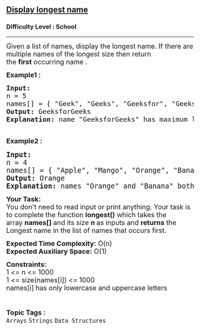<h2><a href="https://www.geeksforgeeks.org/problems/display-longest-name0853/0">Display longest name</a></h2><h3>Difficulty Level : School</h3><hr><div class="problems_problem_content__Xm_eO"><p><span style="font-size: 18px;">Given a list of names, display the longest name. If there are multiple names of the longest size then return the&nbsp;<strong>first</strong>&nbsp;occurring name .</span></p>
<p><span style="font-size: 18px;"><strong>Example1 :</strong></span></p>
<pre><span style="font-size: 18px;"><strong>Input:</strong>
n = 5
names[] = { "Geek", "Geeks", "Geeksfor", "GeeksforGeek", "GeeksforGeeks" }</span>
<span style="font-size: 18px;"><strong>Output: </strong>GeeksforGeeks<br><strong>Explanation:</strong> name "GeeksforGeeks" has maximum length among all names. <br><br></span></pre>
<p style="font-family: -apple-system, BlinkMacSystemFont, 'Segoe UI', Roboto, Oxygen, Ubuntu, Cantarell, 'Open Sans', 'Helvetica Neue', sans-serif; font-size: medium; white-space: normal;"><span style="font-size: 18px;"><strong>Example2 :</strong></span></p>
<pre><span style="font-size: 14pt;"><strong>Input:</strong>
n = 4
names[] = { "Apple", "Mango", "Orange", "Banana" }
<strong>Output: </strong>Orange</span><br><span style="font-size: 14pt;"><strong>Explanation:</strong> names "Orange" and "Banana" both have maximum length among all names but Orange comes first so answer will be "<strong>Orange</strong>". </span></pre>
<p><span style="font-size: 18px;"><strong>Your Task:&nbsp;&nbsp;</strong><br>You don't need to read input or print anything. Your task is to complete the function&nbsp;<strong>longest()</strong>&nbsp;which takes the array&nbsp;<strong>names[]</strong>&nbsp;and its size&nbsp;<strong>n</strong><strong>&nbsp;</strong>as inputs and&nbsp;<strong>returns</strong>&nbsp;the Longest name in the list of names that occurs first.</span></p>
<p><span style="font-size: 18px;"><strong>Expected Time Complexity:</strong>&nbsp;O(n)<br><strong>Expected Auxiliary Space:</strong>&nbsp;O(1)</span></p>
<p><span style="font-size: 18px;"><strong>Constraints:</strong></span><br><span style="font-size: 18px;">1 &lt;= n &lt;= 1000</span><br><span style="font-size: 18px;">1 &lt;= size(names[i]) &lt;= 1000<br>names[i] has only lowercase and uppercase letters</span></p></div><br><p><span style=font-size:18px><strong>Topic Tags : </strong><br><code>Arrays</code>&nbsp;<code>Strings</code>&nbsp;<code>Data Structures</code>&nbsp;